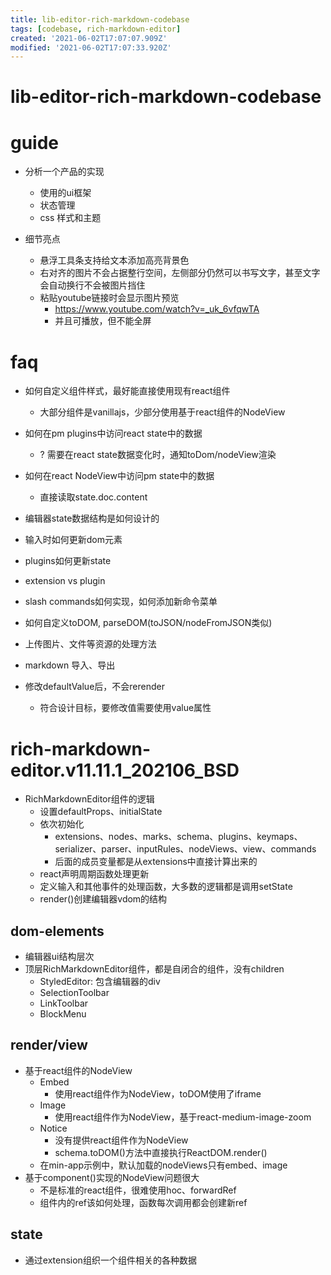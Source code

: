 ```yaml
---
title: lib-editor-rich-markdown-codebase
tags: [codebase, rich-markdown-editor]
created: '2021-06-02T17:07:07.909Z'
modified: '2021-06-02T17:07:33.920Z'
---
```


# lib-editor-rich-markdown-codebase

# guide

- 分析一个产品的实现
  - 使用的ui框架
  - 状态管理
  - css 样式和主题

- 细节亮点
  - 悬浮工具条支持给文本添加高亮背景色
  - 右对齐的图片不会占据整行空间，左侧部分仍然可以书写文字，甚至文字会自动换行不会被图片挡住
  - 粘贴youtube链接时会显示图片预览 
    - https://www.youtube.com/watch?v=_uk_6vfqwTA
    - 并且可播放，但不能全屏
# faq
- 如何自定义组件样式，最好能直接使用现有react组件
  - 大部分组件是vanillajs，少部分使用基于react组件的NodeView
- 如何在pm plugins中访问react state中的数据
  - ? 需要在react state数据变化时，通知toDom/nodeView渲染
- 如何在react NodeView中访问pm state中的数据
  - 直接读取state.doc.content

- 编辑器state数据结构是如何设计的
- 输入时如何更新dom元素
- plugins如何更新state
- extension vs plugin
- slash commands如何实现，如何添加新命令菜单

- 如何自定义toDOM, parseDOM(toJSON/nodeFromJSON类似)
- 上传图片、文件等资源的处理方法
- markdown 导入、导出

- 修改defaultValue后，不会rerender
  - 符合设计目标，要修改值需要使用value属性
# rich-markdown-editor.v11.11.1_202106_BSD
- RichMarkdownEditor组件的逻辑
  - 设置defaultProps、initialState
  - 依次初始化 
    - extensions、nodes、marks、schema、plugins、keymaps、serializer、parser、inputRules、nodeViews、view、commands
    - 后面的成员变量都是从extensions中直接计算出来的
  - react声明周期函数处理更新
  - 定义输入和其他事件的处理函数，大多数的逻辑都是调用setState
  - render()创建编辑器vdom的结构

## dom-elements

- 编辑器ui结构层次
- 顶层RichMarkdownEditor组件，都是自闭合的组件，没有children
  - StyledEditor: 包含编辑器的div
  - SelectionToolbar
  - LinkToolbar
  - BlockMenu

## render/view

- 基于react组件的NodeView
  - Embed
    - 使用react组件作为NodeView，toDOM使用了iframe
  - Image
    - 使用react组件作为NodeView，基于react-medium-image-zoom
  - Notice
    - 没有提供react组件作为NodeView
    - schema.toDOM()方法中直接执行ReactDOM.render()
  - 在min-app示例中，默认加载的nodeViews只有embed、image
- 基于component()实现的NodeView问题很大
  - 不是标准的react组件，很难使用hoc、forwardRef
  - 组件内的ref该如何处理，函数每次调用都会创建新ref

## state

- 通过extension组织一个组件相关的各种数据
